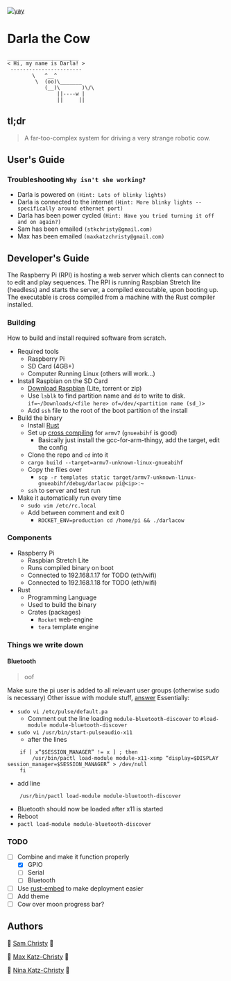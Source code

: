 [![yay](https://img.shields.io/badge/cow-moo-ffffff.svg)](http://www.orangefreesounds.com/wp-content/uploads/2016/09/Cow-mooing-loudly.mp3?_=1)

# Darla the Cow

```
_______________________
< Hi, my name is Darla! >
 -----------------------
        \   ^__^
         \  (oo)\_______
            (__)\       )\/\
                ||----w |
                ||     ||
```

## tl;dr
> A far-too-complex system for driving a very strange robotic cow.

## User's Guide

### Troubleshooting `Why isn't she working?`

- Darla is powered on `(Hint: Lots of blinky lights)`
- Darla is connected to the internet `(Hint: More blinky lights -- specifically around ethernet port)`
- Darla has been power cycled `(Hint: Have you tried turning it off and on again?)`
- Sam has been emailed `(stkchristy@gmail.com)`
- Max has been emailed `(maxkatzchristy@gmail.com)`

## Developer's Guide

The Raspberry Pi (RPI) is hosting a web server which clients can connect to to edit and play sequences. The RPI is running Raspbian Stretch lite (headless) and starts the server, a compiled executable, upon booting up. The executable is cross compiled from a machine with the Rust compiler installed.

### Building

How to build and install required software from scratch.

- Required tools
  - Raspberry Pi
  - SD Card (4GB+)
  - Computer Running Linux (others will work...)
- Install Raspbian on the SD Card
  - [Download Raspbian](https://www.raspberrypi.org/downloads/raspbian/) (Lite, torrent or zip)
  - Use `lsblk` to find partition name and `dd` to write to disk. `if=~/Downloads/<file here> of=/dev/<partition name (sd_)>`
  - Add `ssh` file to the root of the boot partition of the install
- Build the binary
  - Install [Rust](https://rustup.rs/)
  - Set up [cross compiling](https://github.com/japaric/rust-cross) for `armv7` (`gnueabihf` is good)
    - Basically just install the gcc-for-arm-thingy, add the target, edit the config
  - Clone the repo and `cd` into it
  - `cargo build --target=armv7-unknown-linux-gnueabihf`
  - Copy the files over
    - `scp -r templates static target/armv7-unknown-linux-gnueabihf/debug/darlacow pi@<ip>:~`
  - `ssh` to server and test run
- Make it automatically run every time
  - `sudo vim /etc/rc.local`
  - Add between comment and exit 0
    - `ROCKET_ENV=production cd /home/pi && ./darlacow`

### Components

- Raspberry Pi
  - Raspbian Stretch Lite
  - Runs compiled binary on boot
  - Connected to 192.168.1.17 for TODO (eth/wifi)
  - Connected to 192.168.1.18 for TODO (eth/wifi)
- Rust
  - Programming Language
  - Used to build the binary
  - Crates (packages)
    - `Rocket` web-engine
    - `tera` template engine

### Things we write down

#### Bluetooth
> oof

Make sure the pi user is added to all relevant user groups (otherwise sudo is necessary)
Other issue with module stuff, [answer](https://raspberrypi.stackexchange.com/questions/67617/bluetoothctl-fails-to-connect-to-any-device-failed-to-connect-org-bluez-erro)
Essentially:
- `sudo vi /etc/pulse/default.pa`
  - Comment out the line loading `module-bluetooth-discover` to `#load-module module-bluetooth-discover`
- `sudo vi /usr/bin/start-pulseaudio-x11`
  - after the lines 

```
    if [ x”$SESSION_MANAGER” != x ] ; then
        /usr/bin/pactl load-module module-x11-xsmp “display=$DISPLAY session_manager=$SESSION_MANAGER” > /dev/null
    fi
```

  - add line

```
    /usr/bin/pactl load-module module-bluetooth-discover
```

  - Bluetooth should now be loaded after x11 is started
  - Reboot
  - `pactl load-module module-bluetooth-discover`

### TODO

- [ ] Combine and make it function properly
  - [x] GPIO
  - [ ] Serial
  - [ ] Bluetooth
- [ ] Use [rust-embed](https://github.com/pyros2097/rust-embed) to make deployment easier
- [ ] Add theme
- [ ] Cow over moon progress bar?

## Authors

👴 [Sam Christy](mailto:stkchristy@gmail.com) 👴

🤣 [Max Katz-Christy](mailto:maxkatzchristy@gmail.com) 🤣

🤔 [Nina Katz-Christy](mailto:ninakatzchristy@college.harvard.edu) 🤔
